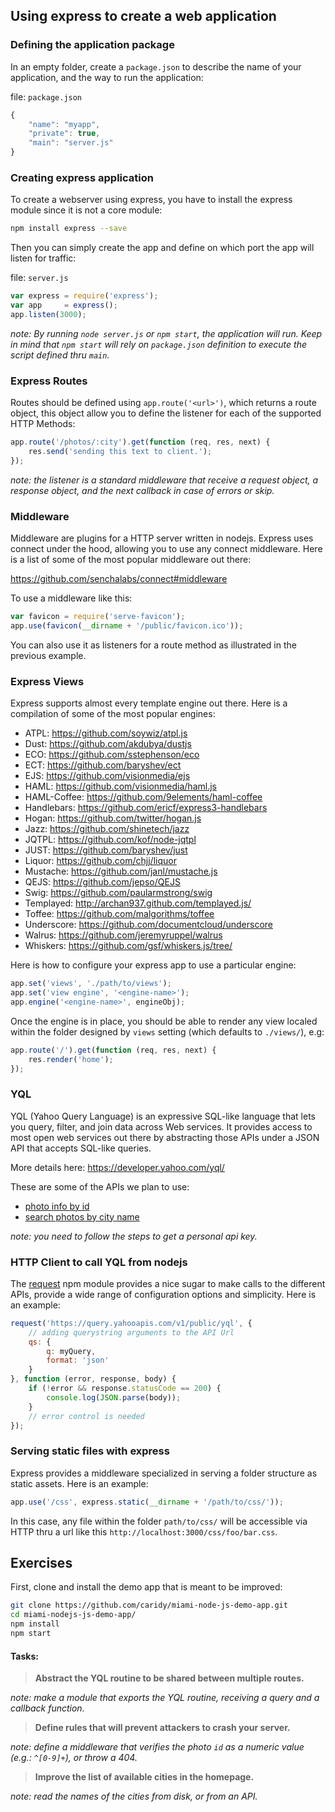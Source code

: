 ## Using express to create a web application

### Defining the application package

In an empty folder, create a `package.json` to describe the name of your application, and the way to run the application:

file: `package.json`

```javascript
{
    "name": "myapp",
    "private": true,
    "main": "server.js"
}
```

### Creating express application

To create a webserver using express, you have to install the express module since it is not a core module:

```bash
npm install express --save
```

Then you can simply create the app and define on which port the app will listen for traffic:

file: `server.js`

```javascript
var express = require('express');
var app     = express();
app.listen(3000);
```

_note: By running `node server.js` or `npm start`, the application will run. Keep in mind that `npm start` will rely on `package.json` definition to execute the script defined thru `main`._

### Express Routes

Routes should be defined using `app.route('<url>')`, which returns a route object, this object allow you to define the listener for each of the supported HTTP Methods:

```javascript
app.route('/photos/:city').get(function (req, res, next) {
    res.send('sending this text to client.');
});
```

_note: the listener is a standard middleware that receive a request object, a response object, and the next callback in case of errors or skip._

### Middleware

Middleware are plugins for a HTTP server written in nodejs. Express uses connect under the hood, allowing you to use any connect middleware. Here is a list of some of the most popular middleware out there:

https://github.com/senchalabs/connect#middleware

To use a middleware like this:

```javascript
var favicon = require('serve-favicon');
app.use(favicon(__dirname + '/public/favicon.ico'));
```

You can also use it as listeners for a route method as illustrated in the previous example.

### Express Views

Express supports almost every template engine out there. Here is a compilation of some of the most popular engines:

 * ATPL: https://github.com/soywiz/atpl.js
 * Dust: https://github.com/akdubya/dustjs
 * ECO: https://github.com/sstephenson/eco
 * ECT: https://github.com/baryshev/ect
 * EJS: https://github.com/visionmedia/ejs
 * HAML: https://github.com/visionmedia/haml.js
 * HAML-Coffee: https://github.com/9elements/haml-coffee
 * Handlebars: https://github.com/ericf/express3-handlebars
 * Hogan: https://github.com/twitter/hogan.js
 * Jazz: https://github.com/shinetech/jazz
 * JQTPL: https://github.com/kof/node-jqtpl
 * JUST: https://github.com/baryshev/just
 * Liquor: https://github.com/chjj/liquor
 * Mustache: https://github.com/janl/mustache.js
 * QEJS: https://github.com/jepso/QEJS
 * Swig: https://github.com/paularmstrong/swig
 * Templayed: http://archan937.github.com/templayed.js/
 * Toffee: https://github.com/malgorithms/toffee
 * Underscore: https://github.com/documentcloud/underscore
 * Walrus: https://github.com/jeremyruppel/walrus
 * Whiskers: https://github.com/gsf/whiskers.js/tree/

Here is how to configure your express app to use a particular engine:

```javascript
app.set('views', './path/to/views');
app.set('view engine', '<engine-name>');
app.engine('<engine-name>', engineObj);
```

Once the engine is in place, you should be able to render any view localed within the folder designed by `views` setting (which defaults to `./views/`), e.g:

```javascript
app.route('/').get(function (req, res, next) {
    res.render('home');
});
```

### YQL

YQL (Yahoo Query Language) is an expressive SQL-like language that lets you query, filter, and join data across Web services. It provides access to most open web services out there by abstracting those APIs under a JSON API that accepts SQL-like queries.

More details here: https://developer.yahoo.com/yql/

These are some of the APIs we plan to use:

* [photo info by id][]
* [search photos by city name][]

_note: you need to follow the steps to get a personal api key._

[search photos by city name]: https://developer.yahoo.com/yql/console/#h=select+*+from+flickr.photos.search+where+woe_id+in+(select+woeid+from+geo.places+where+text%3D%22sunnyvale%2C+usa%22+limit+1)+AND+api_key+%3D+0984607e2222db7a1be6a5692741ca08+limit+9
[photo info by id]: https://developer.yahoo.com/yql/console/?_uiFocus=flickr&q=select%20*%20from%20flickr.photos.search%20where%20has_geo%3D%22true%22%20and%20text%3D%22london%2CUK%22%20and%20api_key%3D%2292bd0de55a63046155c09f1a06876875%22%3B#h=select+*+from+flickr.photos.info+where+photo_id%3D'2186714153'

### HTTP Client to call YQL from nodejs

The [request][] npm module provides a nice sugar to make calls to the different APIs, provide a wide range of configuration options and simplicity. Here is an example:

```javascript
request('https://query.yahooapis.com/v1/public/yql', {
    // adding querystring arguments to the API Url
    qs: {
        q: myQuery,
        format: 'json'
    }
}, function (error, response, body) {
    if (!error && response.statusCode == 200) {
        console.log(JSON.parse(body));
    }
    // error control is needed
});
```

[request]: https://github.com/mikeal/request

### Serving static files with express

Express provides a middleware specialized in serving a folder structure as static assets. Here is an example:

```javascript
app.use('/css', express.static(__dirname + '/path/to/css/'));
```

In this case, any file within the folder `path/to/css/` will be accessible via HTTP thru a url like this `http://localhost:3000/css/foo/bar.css`.

## Exercises

First, clone and install the demo app that is meant to be improved:

```bash
git clone https://github.com/caridy/miami-node-js-demo-app.git
cd miami-nodejs-js-demo-app/
npm install
npm start
```

#### Tasks:

> __Abstract the YQL routine to be shared between multiple routes.__

_note: make a module that exports the YQL routine, receiving a query and a callback function._

> __Define rules that will prevent attackers to crash your server.__

_note: define a middleware that verifies the photo `id` as a numeric value (e.g.: `^[0-9]+`), or throw a 404._

> __Improve the list of available cities in the homepage.__

_note: read the names of the cities from disk, or from an API._
